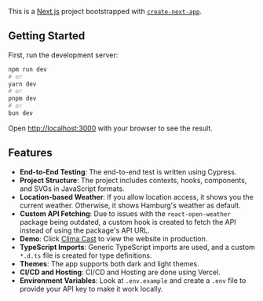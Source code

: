 This is a [Next.js](https://nextjs.org/) project bootstrapped with [`create-next-app`](https://github.com/vercel/next.js/tree/canary/packages/create-next-app).

## Getting Started

First, run the development server:

```bash
npm run dev
# or
yarn dev
# or
pnpm dev
# or
bun dev
```

Open [http://localhost:3000](http://localhost:3000) with your browser to see the result.

## Features

- **End-to-End Testing**: The end-to-end test is written using Cypress.
- **Project Structure**: The project includes contexts, hooks, components, and SVGs in JavaScript formats.
- **Location-based Weather**: If you allow location access, it shows you the current weather. Otherwise, it shows Hamburg's weather as default.
- **Custom API Fetching**: Due to issues with the `react-open-weather` package being outdated, a custom hook is created to fetch the API instead of using the package's API URL.
- **Demo**: Click [Clima Cast](https://clima-cast.monkwall.com/) to view the website in production.
- **TypeScript Imports**: Generic TypeScript imports are used, and a custom `*.d.ts` file is created for type definitions.
- **Themes**: The app supports both dark and light themes.
- **CI/CD and Hosting**: CI/CD and Hosting are done using Vercel.
- **Environment Variables**: Look at `.env.example` and create a `.env` file to provide your API key to make it work locally.
